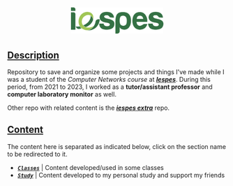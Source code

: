 [**_iespes_**]: https://www.iespes.com.br
[**_iespes extra_**]: https://github.com/dreisss/iespes-extra
[**_`classes`_**]: ./classes
[**_`study`_**]: ./study
[**_`kotlin classes`_**]: ./kotlin-classes

<h1 align="center">
  <a href="https://www.iespes.com.br">
    <img height="60px" src="https://raw.githubusercontent.com/dreisss/iespes-extra/main/design/logos/logo.svg"/>
  </a>
</h1>

## [**Description**](#description)

Repository to save and organize some projects and things I've made while
I was a student of the _Computer Networks course_ at [**_Iespes_**]. During this
period, from 2021 to 2023, I worked as a **tutor/assistant professor** and
**computer laboratory monitor** as well.

Other repo with related content is the [**_iespes extra_**] repo.

## [**Content**](#content)

The content here is separated as indicated below, click on the section name to
be redirected to it.

- [**_`Classes`_**] | Content developed/used in some classes
- [**_`Study`_**] | Content developed to my personal study and support my friends

